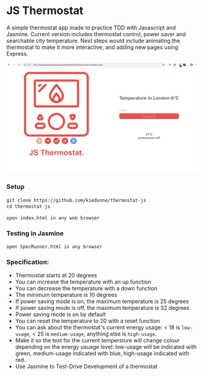 
# JS Thermostat
A simple thermostat app made to practice TDD with Javascript and Jasmine. Current version includes thermostat control,
power saver and searchable city temperature. Next steps would include animating the thermostat to make it more interactive,
and adding new pages using Express.

![Screenshot](thermostat_screen.png)

### Setup

```
git clone https://github.com/kiedunne/thermostat-js
cd thermostat-js
```

```
open index.html in any web browser
```

### Testing in Jasmine

```
open SpecRunner.html in any browser
```

### Specification:

* Thermostat starts at 20 degrees
* You can increase the temperature with an up function
* You can decrease the temperature with a down function
* The minimum temperature is 10 degrees
* If power saving mode is on, the maximum temperature is 25 degrees
* If power saving mode is off, the maximum temperature is 32 degrees
* Power saving mode is on by default
* You can reset the temperature to 20 with a reset function
* You can ask about the thermostat's current energy usage: < 18 is `low-usage`, < 25 is `medium-usage`, anything else is `high-usage`.
* Make it so the text for the current tempersture will change colour depending on the energy usuage level: low-usage will be indicated with green, medium-usage indicated with blue, high-usage indicated with red.
* Use Jasmine to Test-Drive Development of a thermostat
